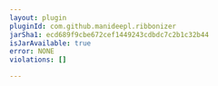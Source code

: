 ```yaml
---
layout: plugin
pluginId: com.github.manideepl.ribbonizer
jarSha1: ecd689f9cbe672cef1449243cdbdc7c2b1c32b44
isJarAvailable: true
error: NONE
violations: []

---
```

